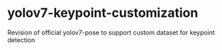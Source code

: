 # yolov7-keypoint-customization
Revision of official yolov7-pose to support custom dataset for keypoint detection
